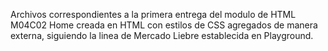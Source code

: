 Archivos correspondientes a la primera entrega del modulo de HTML
M04C02
Home creada en HTML con estilos de CSS agregados de manera externa, siguiendo la linea de Mercado Liebre establecida en Playground.